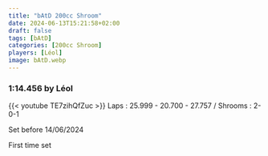 ```yaml
---
title: "bAtD 200cc Shroom"
date: 2024-06-13T15:21:58+02:00
draft: false
tags: [bAtD]
categories: [200cc Shroom]
players: [Léol]
image: bAtD.webp
---
```

### 1:14.456 by Léol

{{< youtube TE7zihQfZuc >}}
Laps : 25.999 - 20.700 - 27.757 /
Shrooms : 2-0-1

Set before 14/06/2024

First time set